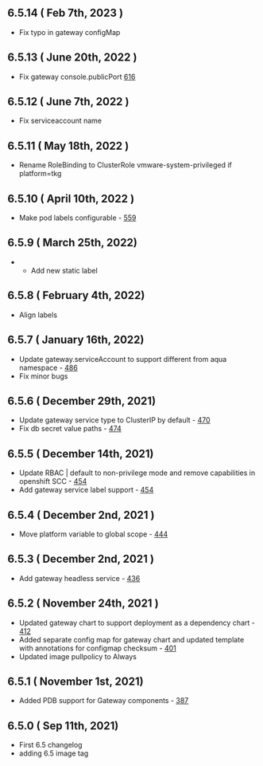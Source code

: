 
## 6.5.14 ( Feb 7th, 2023 )
* Fix typo in gateway configMap
## 6.5.13 ( June 20th, 2022 )
* Fix gateway console.publicPort [616](https://github.com/aquasecurity/aqua-helm/issues/616)
## 6.5.12 ( June 7th, 2022 )
* Fix serviceaccount name
## 6.5.11 ( May 18th, 2022 )
* Rename RoleBinding to ClusterRole vmware-system-privileged if platform=tkg
## 6.5.10 ( April 10th, 2022 )
* Make pod labels configurable - [559](https://github.com/aquasecurity/aqua-helm/pull/559)
## 6.5.9 ( March 25th, 2022)
* * Add new static label
## 6.5.8 ( February 4th, 2022)
* Align labels
## 6.5.7 ( January 16th, 2022)
* Update gateway.serviceAccount to support different from aqua namespace - [486](https://github.com/aquasecurity/aqua-helm/pull/486/)
* Fix minor bugs
## 6.5.6 ( December 29th, 2021)
* Update gateway service type to ClusterIP by default - [470](https://github.com/aquasecurity/aqua-helm/pull/470)
* Fix db secret value paths - [474](https://github.com/aquasecurity/aqua-helm/pull/474)
## 6.5.5 ( December 14th, 2021)
* Update RBAC | default to non-privilege mode and remove capabilities in openshift SCC - [454](https://github.com/aquasecurity/aqua-helm/pull/454)
* Add gateway service label support - [454](https://github.com/aquasecurity/aqua-helm/pull/454)

## 6.5.4 ( December 2nd, 2021 )
* Move platform variable to global scope - [444](https://github.com/aquasecurity/aqua-helm/pull/444)
## 6.5.3 ( December 2nd, 2021 )
* Add gateway headless service - [436](https://github.com/aquasecurity/aqua-helm/pull/436)
## 6.5.2 ( November 24th, 2021 )
* Updated gateway chart to support deployment as a dependency chart - [412](https://github.com/aquasecurity/aqua-helm/pull/412)
* Added separate config map for gateway chart and updated template with annotations for configmap checksum - [401](https://github.com/aquasecurity/aqua-helm/pull/401)
* Updated image pullpolicy to Always
## 6.5.1 ( November 1st, 2021)
* Added PDB support for Gateway components - [387](https://github.com/aquasecurity/aqua-helm/pull/387)
## 6.5.0 ( Sep 11th, 2021)
* First 6.5 changelog
* adding 6.5 image tag
